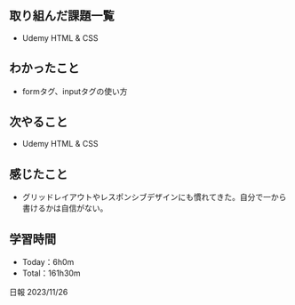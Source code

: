 ## 取り組んだ課題一覧
- Udemy HTML & CSS 

## わかったこと
- formタグ、inputタグの使い方
  
## 次やること
- Udemy HTML & CSS

## 感じたこと
- グリッドレイアウトやレスポンシブデザインにも慣れてきた。自分で一から書けるかは自信がない。

## 学習時間
- Today：6h0m
- Total：161h30m

日報 2023/11/26
